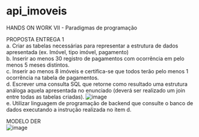 # api_imoveis
HANDS ON WORK VII - Paradigmas de programação 

PROPOSTA ENTREGA 1</br>
a. Criar as tabelas necessárias para representar a estrutura de dados apresentada (ex. Imóvel, 
tipo imóvel, pagamento)</br>
b. Inserir ao menos 30 registro de pagamentos com ocorrência em pelo menos 5 meses 
distintos.</br>
c. Inserir ao menos 8 imóveis e certifica-se que todos terão pelo menos 1 ocorrência na tabela de 
pagamentos.</br>
d. Escrever uma consulta SQL que retorne como resultado uma estrutura análoga aquela 
apresentada no enunciado (deverá ser realizado um join entre todas as tabelas criadas).
![image](https://github.com/tctribess/api_imoveis/assets/79874516/534d18e3-ba6a-4048-bf53-ed83f57b4579)</br>
e. Utilizar linguagem de programação de backend que consulte o banco de dados 
executando a instrução realizada no item d.</br>

MODELO DER</br>
![image](https://github.com/tctribess/api_imoveis/assets/79874516/105ca5fb-448a-46d9-af22-c2bd0a9d57c4)


